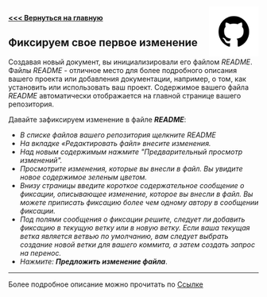<img src="pngwing.png" alt="Logo" width="100" align="right" />

**[<<< Вернуться на главную](./Readme.md)**

## Фиксируем свое первое изменение

Создавая новый документ, вы инициализировали его файлом *README*. Файлы *README* - отличное место для более подробного описания вашего проекта или добавления документации, например, о том, как установить или использовать ваш проект. Содержимое вашего файла *README* автоматически отображается на главной странице вашего репозитория.

Давайте зафиксируем изменение в файле ***README***:

- *В списке файлов вашего репозитория щелкните README*
- *На вкладке «Редактировать файл» внесите изменения.*
- *Над новым содержимым нажмите "Предварительный просмотр изменений".*
- *Просмотрите изменения, которые вы внесли в файл. Вы увидите новое содержимое зеленым цветом.*
- *Внизу страницы введите короткое содержательное сообщение о фиксации, описывающее изменение, которое вы внесли в файл. Вы можете приписать фиксацию более чем одному автору в сообщении фиксации.*
- *Под полями сообщения о фиксации решите, следует ли добавить фиксацию в текущую ветку или в новую ветку. Если ваша текущая ветка является ветвью по умолчанию, вам следует выбрать создание новой ветки для вашего коммита, а затем создать запрос на перенос.*
- *Нажмите: **Предложить изменение файла***.

---

Более подробное описание можно прочитать по [Ссылке](https://docs.github.com/en/github/getting-started-with-github/create-a-repo#commit-your-first-change)